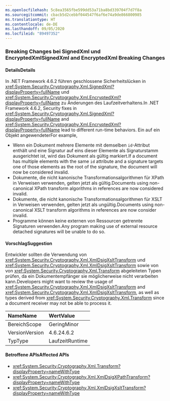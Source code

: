 ```yaml
---
ms.openlocfilehash: 5c8ea3565fbe599dd53a71ba8bd339704f7d7f8a
ms.sourcegitcommit: cbacb5d2cebbf044547f6af6e74a9de866800985
ms.translationtype: HT
ms.contentlocale: de-DE
ms.lasthandoff: 09/05/2020
ms.locfileid: "89497352"
---
```

### <a name="signedxml-and-encryptedxml-breaking-changes"></a><span data-ttu-id="995b6-101">Breaking Changes bei SignedXml und EncryptedXml</span><span class="sxs-lookup"><span data-stu-id="995b6-101">SignedXml and EncryptedXml Breaking Changes</span></span>

#### <a name="details"></a><span data-ttu-id="995b6-102">Details</span><span class="sxs-lookup"><span data-stu-id="995b6-102">Details</span></span>

<span data-ttu-id="995b6-103">In .NET Framework 4.6.2 führen geschlossene Sicherheitslücken in <xref:System.Security.Cryptography.Xml.SignedXml?displayProperty=fullName> und <xref:System.Security.Cryptography.Xml.EncryptedXml?displayProperty=fullName> zu Änderungen des Laufzeitverhaltens.</span><span class="sxs-lookup"><span data-stu-id="995b6-103">In .NET Framework 4.6.2, Security fixes in <xref:System.Security.Cryptography.Xml.SignedXml?displayProperty=fullName> and <xref:System.Security.Cryptography.Xml.EncryptedXml?displayProperty=fullName> lead to different run-time behaviors.</span></span> <span data-ttu-id="995b6-104">Ein auf ein Objekt angewendeter</span><span class="sxs-lookup"><span data-stu-id="995b6-104">For example,</span></span><ul><li><span data-ttu-id="995b6-105">Wenn ein Dokument mehrere Elemente mit demselben <code>id</code>-Attribut enthält und eine Signatur auf eins dieser Elemente als Signaturstamm ausgerichtet ist, wird das Dokument als gültig markiert.</span><span class="sxs-lookup"><span data-stu-id="995b6-105">If a document has multiple elements with the same <code>id</code> attribute and a signature targets one of those elements as the root of the signature, the document will now be considered invalid.</span></span></li><li><span data-ttu-id="995b6-106">Dokumente, die nicht kanonische Transformationsalgorithmen für XPath in Verweisen verwenden, gelten jetzt als gültig.</span><span class="sxs-lookup"><span data-stu-id="995b6-106">Documents using non-canonical XPath transform algorithms in references are now considered invalid.</span></span></li><li><span data-ttu-id="995b6-107">Dokumente, die nicht kanonische Transformationsalgorithmen für XSLT in Verweisen verwenden, gelten jetzt als ungültig.</span><span class="sxs-lookup"><span data-stu-id="995b6-107">Documents using non-canonical XSLT transform algorithms in references are now consider invalid.</span></span></li><li><span data-ttu-id="995b6-108">Programme können keine externen von Ressourcen getrennte Signaturen verwenden.</span><span class="sxs-lookup"><span data-stu-id="995b6-108">Any program making use of external resource detached signatures will be unable to do so.</span></span></li></ul>

#### <a name="suggestion"></a><span data-ttu-id="995b6-109">Vorschlag</span><span class="sxs-lookup"><span data-stu-id="995b6-109">Suggestion</span></span>

<span data-ttu-id="995b6-110">Entwickler sollten die Verwendung von <xref:System.Security.Cryptography.Xml.XmlDsigXsltTransform> und <xref:System.Security.Cryptography.Xml.XmlDsigXsltTransform> sowie von von <xref:System.Security.Cryptography.Xml.Transform> abgeleiteten Typen prüfen, da ein Dokumentempfänger sie möglicherweise nicht verarbeiten kann.</span><span class="sxs-lookup"><span data-stu-id="995b6-110">Developers might want to review the usage of <xref:System.Security.Cryptography.Xml.XmlDsigXsltTransform> and <xref:System.Security.Cryptography.Xml.XmlDsigXsltTransform>, as well as types derived from <xref:System.Security.Cryptography.Xml.Transform> since a document receiver may not be able to process it.</span></span>

| <span data-ttu-id="995b6-111">Name</span><span class="sxs-lookup"><span data-stu-id="995b6-111">Name</span></span>    | <span data-ttu-id="995b6-112">Wert</span><span class="sxs-lookup"><span data-stu-id="995b6-112">Value</span></span>       |
|:--------|:------------|
| <span data-ttu-id="995b6-113">Bereich</span><span class="sxs-lookup"><span data-stu-id="995b6-113">Scope</span></span>   |<span data-ttu-id="995b6-114">Gering</span><span class="sxs-lookup"><span data-stu-id="995b6-114">Minor</span></span>|
|<span data-ttu-id="995b6-115">Version</span><span class="sxs-lookup"><span data-stu-id="995b6-115">Version</span></span>|<span data-ttu-id="995b6-116">4.6.2</span><span class="sxs-lookup"><span data-stu-id="995b6-116">4.6.2</span></span>|
|<span data-ttu-id="995b6-117">Typ</span><span class="sxs-lookup"><span data-stu-id="995b6-117">Type</span></span>|<span data-ttu-id="995b6-118">Laufzeit</span><span class="sxs-lookup"><span data-stu-id="995b6-118">Runtime</span></span>|

#### <a name="affected-apis"></a><span data-ttu-id="995b6-119">Betroffene APIs</span><span class="sxs-lookup"><span data-stu-id="995b6-119">Affected APIs</span></span>

- <xref:System.Security.Cryptography.Xml.Transform?displayProperty=nameWithType>
- <xref:System.Security.Cryptography.Xml.XmlDsigXPathTransform?displayProperty=nameWithType>
- <xref:System.Security.Cryptography.Xml.XmlDsigXsltTransform?displayProperty=nameWithType>

<!--

#### Affected APIs

- `T:System.Security.Cryptography.Xml.Transform`
- `T:System.Security.Cryptography.Xml.XmlDsigXPathTransform`
- `T:System.Security.Cryptography.Xml.XmlDsigXsltTransform`

-->
